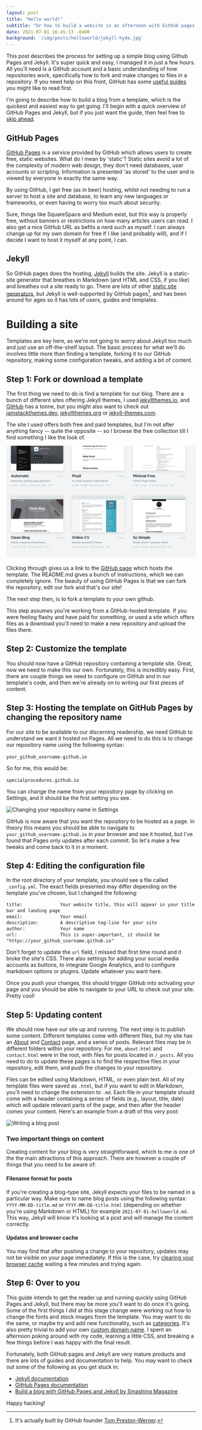 ```yaml
---
layout: post
title: "Hello world!"
subtitle: "Or how to build a website in an afternoon with GitHub pages and Jekyll"
date: 2021-07-01 16:45:13 -0400
background: '/img/posts/helloworld/jekyll-hyde.jpg'
---
```


This post describes the process for setting up a simple blog using Github Pages and Jekyll. It's super quick and easy, I managed it in just a few hours. All you'll need is a GitHub account and a basic understanding of how repositories work, specifically how to fork and make changes to files in a repository. If you need help on this front, GitHub has some [useful guides](https://guides.github.com/) you might like to read first.

I'm going to describe how to build a blog from a template, which is the quickest and easiest way to get going. I'll begin with a quick overview of GitHub Pages and Jekyll, but if you just want the guide, then feel free to [skip ahead](#building-a-site).

## GitHub Pages
[GitHub Pages](https://pages.github.com/) is a service provided by GitHub which allows users to create free, static websites. What do I mean by 'static'? Static sites avoid a lot of the complexity of modern web design, they don't need databases, user accounts or scripting. Information is presented 'as stored' to the user and is viewed by everyone in exactly the same way. 

By using GitHub, I get free (as in beer) hosting, whilst not needing to run a server to host a site and database, to learn any new languages or frameworks, or even having to worry too much about security.

Sure, things like SquareSpace and Medium exist, but this way is properly free, without banners or restrictions on how many articles users can read. I also get a nice GitHub URL as befits a nerd such as myself. I can always change up for my own domain for free if I like (and probably will), and if I decide I want to host it myself at any point, I can.

## Jekyll
So GitHub pages does the hosting, [Jekyll](https://jekyllrb.com/) builds the site. Jekyll is a static-site generator that breathes in Markdown (and HTML and CSS, if you like) and breathes out a site ready to go. There are lots of other [static site generators](https://www.techradar.com/best/static-site-generators), but Jekyll is well-supported by GitHub pages[^1], and has been around for ages so it has lots of users, guides and templates.

# Building a site
Templates are key here, as we're not going to worry about Jekyll too much and just use an off-the-shelf layout. The basic process for what we'll do involves little more than finding a template, forking it to our GitHub repository, making some configuration tweaks, and adding a bit of content.

## Step 1: Fork or download a template
The first thing we need to do is find a template for our blog. There are a bunch of different sites offering Jekyll themes, I used [jekyllthemes.io](https://jekyllthemes.io/free), and [GitHub](https://github.com/topics/jekyll-theme) has a tonne, but you might also want to check out [jamstackthemes.dev](jamstackthemes.dev), [jekyllthemes.org](jekyllthemes.org) or [jekyll-themes.com](jekyll-themes.com).

The site I used offers both free and paid templates, but I'm not after anything fancy -- quite the opposite -- so I browse the free collection till I find something I like the look of.

<img class="img-fluid" src="/img/posts/helloworld/jekyll-themes.png" alt="Choosing a theme at jekyllthemes.io">

Clicking through gives us a link to the [GitHub page](https://github.com/StartBootstrap/startbootstrap-clean-blog-jekyll) which hosts the template. The README.md gives a bunch of instructions, which we can completely ignore. The beauty of using GitHub Pages is that we can fork the repository, edit our fork and that's our site! 

The next step then, is to fork a template to your own github. 

This step assumes you're working from a GitHub-hosted template. If you were feeling flashy and have paid for something, or used a site which offers files as a download you'll need to make a new repository and upload the files there.

## Step 2: Customize the template
You should now have a GitHub repository containing a template site. Great, now we need to make this our own. Fortunately, this is incredibly easy. First, there are couple things we need to configure on GitHub and in our template's code, and then we're already on to writing our first pieces of content.

## Step 3: Hosting the template on GitHub Pages by changing the repository name
For our site to be available to our discerning readership, we need GitHub to understand we want it hosted on Pages. All we need to do this is to change our repository name using the following syntax:

```your_github_username.github.io```

So for me, this would be:

```specialprocedures.github.io```

You can change the name from your repository page by clicking on Settings, and it should be the first setting you see.

<img class="img-fluid" src="/img/posts/helloworld/github-name.png" alt="Changing your repository name in Settings">

GitHub is now aware that you want the repository to be hosted as a page. In theory this means you should be able to navigate to ```your_github_username.github.io``` in your browser and see it hosted, but I've found that Pages only updates after each commit. So let's make a few tweaks and come back to it in a moment.

## Step 4: Editing the configuration file
In the root directory of your template, you should see a file called ```_config.yml```. The exact fields presented may differ depending on the template you've chosen, but I changed the following:

    title:              Your website title, this will appear in your title bar and landing page
    email:              Your email
    description:        A descriptive tag-line for your site
    author:             Your name
    url:                This is super-important, it should be "https://your_github_username.github.io"

Don't forget to update the ```url``` field, I missed that first time round and it broke the site's CSS. There also settings for adding your social media accounts as buttons, to integrate Google Analytics, and to configure markdown options or plugins. Update whatever you want here.

Once you push your changes, this should trigger GitHub into activating your page and you should be able to navigate to your URL to check out your site. Pretty cool!

## Step 5: Updating content
We should now have our site up and running. The next step is to publish some content. Different templates come with different files, but my site has an [About](https://specialprocedures.github.io/about) and [Contact](https://specialprocedures.github.io/contact) page, and a series of posts. Relevant files may be in different folders within your repository. For me, ```about.html``` and ```contact.html``` were in the root, with files for posts located in ```/_posts```. All you need to do to update these pages is to find the respective files in your repository, edit them, and push the changes to your repository.

Files can be edited using Markdown, HTML, or even plain text. All of my template files were saved as ```.html```, but if you want to edit in Markdown, you'll need to change the extension to ```.md```. Each file in your template should come with a header containing a series of fields (e.g., layout, title, date) which will update relevant parts of the page, and then after the header comes your content. Here's an example from a draft of this very post:

<img class="img-fluid" src="/img/posts/helloworld/writing-content.png" alt="Writing a blog post">

### Two important things on content
Creating content for your blog is very straightforward, which to me is one of the the main attractions of this approach. There are however a couple of things that you need to be aware of:

#### Filename format for posts
If you're creating a blog-type site, Jekyll expects your files to be named in a particular way. Make sure to name blog posts using the following syntax: ```YYYY-MM-DD-title.md``` or ```YYYY-MM-DD-title.html``` (depending on whether you're using Markdown or HTML) for example ```2021-07-01-helloworld.md```. This way, Jekyll will know it's looking at a post and will manage the content correctly.

#### Updates and browser cache
You may find that after pushing a change to your repository, updates may not be visible on your page immediately. If this is the case, try [clearing your browser cache](https://www.digitaltrends.com/computing/how-to-clear-your-browser-cache/) waiting a few minutes and trying again.

## Step 6: Over to you
This guide intends to get the reader up and running quickly using GitHub Pages and Jekyll, but there may be more you'll want to do once it's going. Some of the first things I did at this stage change were working out how to change the fonts and stock images from the template. You may want to do the same, or maybe try and add new functionality, such as [categories](https://blog.webjeda.com/jekyll-categories/). It's also pretty trivial to add your own [custom domain name](https://docs.github.com/en/pages/configuring-a-custom-domain-for-your-github-pages-site). I spent an afternoon poking around with my code, learning a little CSS, and breaking a few things before I was happy with the final result.

Fortunately, both GitHub pages and Jekyll are very mature products and there are lots of guides and documentation to help. You may want to check out some of the following as you get stuck in:

- [Jekyll documentation](https://jekyllrb.com/docs/)
- [GitHub Pages documentation](https://pages.github.com/)
- [Build a blog with GitHub Pages and Jekyll by Smashing Magazine](https://www.smashingmagazine.com/2014/08/build-blog-jekyll-github-pages/)

Happy hacking!




[^1]: It's actually built by GitHub founder [Tom Preston-Werner](https://tom.preston-werner.com/).